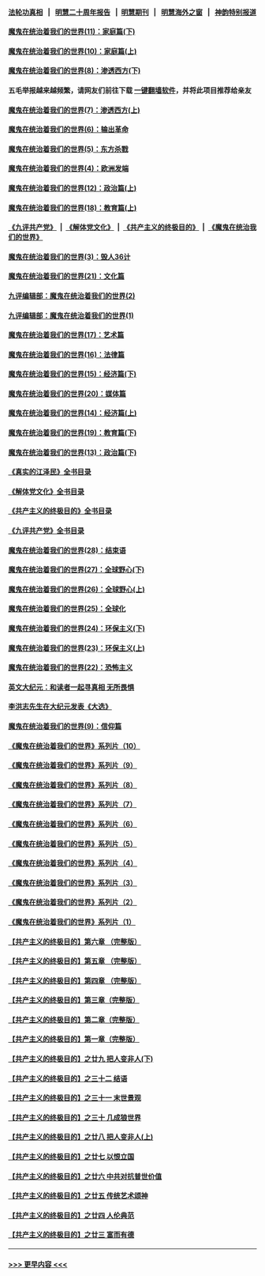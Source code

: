 #### [法轮功真相](https://github.com/gfw-breaker/truth/blob/master/README.md?t=0) &nbsp;&nbsp;|&nbsp;&nbsp; [明慧二十周年报告](https://github.com/gfw-breaker/mh-reports/blob/master/README.md?t=0) &nbsp;&nbsp;|&nbsp;&nbsp;[明慧期刊](https://github.com/gfw-breaker/mh-qikan) &nbsp;&nbsp;|&nbsp;&nbsp; [明慧海外之窗](https://github.com/gfw-breaker/mh-news/blob/master/README.md?t=0) &nbsp;&nbsp;|&nbsp;&nbsp; [神韵特别报道](https://github.com/gfw-breaker/mh-news/blob/master/shenyun.md?t=0)
#### [魔鬼在统治着我们的世界(11)：家庭篇(下)](../pages/nsc422/n10440961.md?t=12011101) 
#### [魔鬼在统治着我们的世界(10)：家庭篇(上)](../pages/nsc422/n10435448.md?t=12011101) 
#### [魔鬼在统治着我们的世界(8)：渗透西方(下)](../pages/nsc422/n10429603.md?t=12011101) 
#### 五毛举报越来越频繁，请网友们前往下载 [一键翻墙软件](https://github.com/gfw-breaker/ssr-accounts)，并将此项目推荐给亲友
#### [魔鬼在统治着我们的世界(7)：渗透西方(上)](../pages/nsc422/n10426013.md?t=12011101) 
#### [魔鬼在统治着我们的世界(6)：输出革命](../pages/nsc422/n10421536.md?t=12011101) 
#### [魔鬼在统治着我们的世界(5)：东方杀戮](../pages/nsc422/n10417707.md?t=12011101) 
#### [魔鬼在统治着我们的世界(4)：欧洲发端](../pages/nsc422/n10414890.md?t=12011101) 
#### [魔鬼在统治着我们的世界(12)：政治篇(上)](../pages/nsc422/n10444576.md?t=12011101) 
#### [魔鬼在统治着我们的世界(18)：教育篇(上)](../pages/nsc422/n10526970.md?t=12011101) 
#### [《九评共产党》](https://github.com/begood0513/9ping.md/blob/master/README.md) &nbsp;|&nbsp; [《解体党文化》](../../../../jtdwh.md/blob/master/README.md)  &nbsp;|&nbsp; [《共产主义的终极目的》](../../../../gczydzjmd.md/blob/master/README.md) &nbsp;|&nbsp; [《魔鬼在统治我们的世界》](../../../../mgztzwmdsj.md/blob/master/README.md) 
#### [魔鬼在统治着我们的世界(3)：毁人36计](../pages/nsc422/n10411583.md?t=12011101) 
#### [魔鬼在统治着我们的世界(21)：文化篇](../pages/nsc422/n10597706.md?t=12011101) 
#### [九评编辑部：魔鬼在统治着我们的世界(2)](../pages/nsc422/n10410036.md?t=12011101) 
#### [九评编辑部：魔鬼在统治着我们的世界(1)](../pages/nsc422/n10406825.md?t=12011101) 
#### [魔鬼在统治着我们的世界(17)：艺术篇](../pages/nsc422/n10499093.md?t=12011101) 
#### [魔鬼在统治着我们的世界(16)：法律篇](../pages/nsc422/n10485969.md?t=12011101) 
#### [魔鬼在统治着我们的世界(15)：经济篇(下)](../pages/nsc422/n10469975.md?t=12011101) 
#### [魔鬼在统治着我们的世界(20)：媒体篇](../pages/nsc422/n10586579.md?t=12011101) 
#### [魔鬼在统治着我们的世界(14)：经济篇(上)](../pages/nsc422/n10457370.md?t=12011101) 
#### [魔鬼在统治着我们的世界(19)：教育篇(下)](../pages/nsc422/n10564808.md?t=12011101) 
#### [魔鬼在统治着我们的世界(13)：政治篇(下)](../pages/nsc422/n10448270.md?t=12011101) 
#### [《真实的江泽民》全书目录](../pages/nsc422/n13721399.md?t=12011101) 
#### [《解体党文化》全书目录](../pages/nsc422/n13721157.md?t=12011101) 
#### [《共产主义的终极目的》全书目录](../pages/nsc422/n13721048.md?t=12011101) 
#### [《九评共产党》全书目录](../pages/nsc422/n13708085.md?t=12011101) 
#### [魔鬼在统治着我们的世界(28)：结束语](../pages/nsc422/n10936246.md?t=12011101) 
#### [魔鬼在统治着我们的世界(27)：全球野心(下)](../pages/nsc422/n10928319.md?t=12011101) 
#### [魔鬼在统治着我们的世界(26)：全球野心(上)](../pages/nsc422/n10900318.md?t=12011101) 
#### [魔鬼在统治着我们的世界(25)：全球化](../pages/nsc422/n10788205.md?t=12011101) 
#### [魔鬼在统治着我们的世界(24)：环保主义(下)](../pages/nsc422/n10695307.md?t=12011101) 
#### [魔鬼在统治着我们的世界(23)：环保主义(上)](../pages/nsc422/n10688613.md?t=12011101) 
#### [魔鬼在统治着我们的世界(22)：恐怖主义](../pages/nsc422/n10614727.md?t=12011101) 
#### [英文大纪元：和读者一起寻真相 无所畏惧](../pages/nsc422/n12542027.md?t=12011101) 
#### [李洪志先生在大纪元发表《大选》](../pages/nsc422/n12534746.md?t=12011101) 
#### [魔鬼在统治着我们的世界(9)：信仰篇](../pages/nsc422/n10432159.md?t=12011101) 
#### [《魔鬼在统治着我们的世界》系列片（10）](../pages/nsc422/n12292670.md?t=12011101) 
#### [《魔鬼在统治着我们的世界》系列片（9）](../pages/nsc422/n12290859.md?t=12011101) 
#### [《魔鬼在统治着我们的世界》系列片（8）](../pages/nsc422/n12287445.md?t=12011101) 
#### [《魔鬼在统治着我们的世界》系列片（7）](../pages/nsc422/n12283425.md?t=12011101) 
#### [《魔鬼在统治着我们的世界》系列片（6）](../pages/nsc422/n12282314.md?t=12011101) 
#### [《魔鬼在统治着我们的世界》系列片（5）](../pages/nsc422/n12281419.md?t=12011101) 
#### [《魔鬼在统治着我们的世界》系列片（4）](../pages/nsc422/n12274024.md?t=12011101) 
#### [《魔鬼在统治着我们的世界》系列片（3）](../pages/nsc422/n12271322.md?t=12011101) 
#### [《魔鬼在统治着我们的世界》系列片（2）](../pages/nsc422/n12269049.md?t=12011101) 
#### [《魔鬼在统治着我们的世界》系列片（1）](../pages/nsc422/n12267575.md?t=12011101) 
#### [【共产主义的终极目的】第六章 （完整版）](../pages/nsc422/n11428913.md?t=12011101) 
#### [【共产主义的终极目的】第五章 （完整版）](../pages/nsc422/n11428912.md?t=12011101) 
#### [【共产主义的终极目的】第四章 （完整版）](../pages/nsc422/n11428907.md?t=12011101) 
#### [【共产主义的终极目的】第三章（完整版）](../pages/nsc422/n11428848.md?t=12011101) 
#### [【共产主义的终极目的】第二章（完整版）](../pages/nsc422/n11428831.md?t=12011101) 
#### [【共产主义的终极目的】第一章（完整版）](../pages/nsc422/n11417651.md?t=12011101) 
#### [【共产主义的终极目的】之廿九 把人变非人(下)](../pages/nsc422/n11344140.md?t=12011101) 
#### [【共产主义的终极目的】之三十二 结语](../pages/nsc422/n11360535.md?t=12011101) 
#### [【共产主义的终极目的】之三十一 末世景观](../pages/nsc422/n11351129.md?t=12011101) 
#### [【共产主义的终极目的】之三十 几成狼世界](../pages/nsc422/n11348280.md?t=12011101) 
#### [【共产主义的终极目的】之廿八 把人变非人(上)](../pages/nsc422/n11340492.md?t=12011101) 
#### [【共产主义的终极目的】之廿七 以恨立国](../pages/nsc422/n11336944.md?t=12011101) 
#### [【共产主义的终极目的】之廿六 中共对抗普世价值](../pages/nsc422/n11324785.md?t=12011101) 
#### [【共产主义的终极目的】之廿五 传统艺术颂神](../pages/nsc422/n11296396.md?t=12011101) 
#### [【共产主义的终极目的】之廿四 人伦典范](../pages/nsc422/n11296397.md?t=12011101) 
#### [【共产主义的终极目的】之廿三 富而有德](../pages/nsc422/n11283598.md?t=12011101) 

----
#### [ >>> 更早内容 <<< ](../indexes/nsc422-earlier.md)
